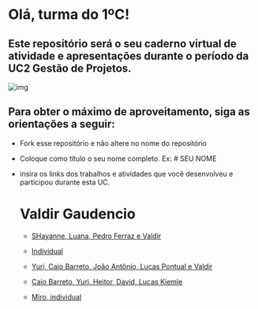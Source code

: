 # Olá, turma do 1ºC! 
## Este repositório será o seu caderno virtual de atividade e apresentações durante o período da UC2 Gestão de Projetos. 

![img](https://blog.acelerato.com/wp-content/uploads/2020/08/5-beneficios-da-gesta%CC%83o-de-projetos-para-a-sua-empresa-1200x640.png)

## Para obter o máximo de aproveitamento, siga as orientações a seguir:

- Fork esse repositório e não altere no nome do repositório
- Coloque como título o seu nome completo. Ex: # SEU NOME
- insira os links dos trabalhos e atividades que você desenvolveu e participou durante esta UC.

  # Valdir Gaudencio

  - [SHayanne, Luana, Pedro Ferraz e Valdir](https://trello.com/b/gUtHY6Ln/trabalho-maneiro)
  - [Individual](https://trello.com/b/UlwarPWA/atividadividual)
  - [Yuri, Caio Barreto, João Antônio, Lucas Pontual e Valdir](https://trello.com/b/5enRkCmQ/gerenciamento-de-entregas-para-1c)
  - [Caio Barreto, Yuri, Heitor, David, Lucas Kiemle](https://www.canva.com/design/DAGEjaXxHqU/f4kD7Ghe-EfPqTGlCe5M9g/edit?utm_content=DAGEjaXxHqU&utm_campaign=designshare&utm_medium=link2&utm_source=sharebutton)
 
  - [Miro, individual](https://miro.com/app/board/uXjVKGOdg_c=/?share_link_id=35584917114)
